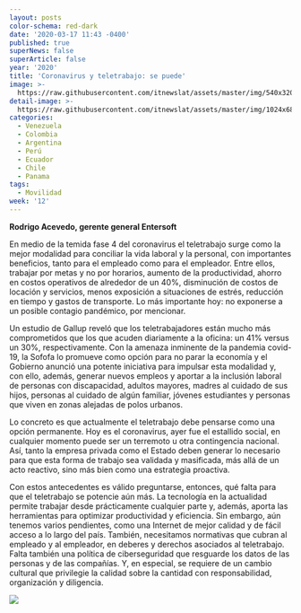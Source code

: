```yaml
---
layout: posts
color-schema: red-dark
date: '2020-03-17 11:43 -0400'
published: true
superNews: false
superArticle: false
year: '2020'
title: 'Coronavirus y teletrabajo: se puede'
image: >-
  https://raw.githubusercontent.com/itnewslat/assets/master/img/540x320/Rodrigo-Acevedo-p.jpg
detail-image: >-
  https://raw.githubusercontent.com/itnewslat/assets/master/img/1024x680/Rodrigo-Acevedo-g.jpg
categories:
  - Venezuela
  - Colombia
  - Argentina
  - Perú
  - Ecuador
  - Chile
  - Panama
tags:
  - Movilidad
week: '12'
---
```

**Rodrigo Acevedo, gerente general Entersoft**

En medio de la temida fase 4 del coronavirus el teletrabajo surge como la mejor modalidad para conciliar la vida laboral y la personal, con importantes beneficios, tanto para el empleado como para el empleador. Entre ellos, trabajar por metas y no por horarios, aumento de la productividad, ahorro en costos operativos de alrededor de un 40%, disminución de costos de locación y servicios, menos exposición a situaciones de estrés, reducción en tiempo y gastos de transporte. Lo más importante hoy: no exponerse a un posible contagio pandémico, por mencionar.

Un estudio de Gallup reveló que los teletrabajadores están mucho más comprometidos que los que acuden diariamente a la oficina: un 41% versus un 30%, respectivamente. Con la amenaza inminente de la pandemia covid-19, la Sofofa lo promueve como opción para no parar la economía y el Gobierno anunció una potente iniciativa para impulsar esta modalidad y, con ello, además, generar nuevos empleos y aportar a la inclusión laboral de personas con discapacidad, adultos mayores, madres al cuidado de sus hijos, personas al cuidado de algún familiar, jóvenes estudiantes y personas que viven en zonas alejadas de polos urbanos.

Lo concreto es que actualmente el teletrabajo debe pensarse como una opción permanente. Hoy es el coronavirus, ayer fue el estallido social, en cualquier momento puede ser un terremoto u otra contingencia nacional. Así, tanto la empresa privada como el Estado deben generar lo necesario para que esta forma de trabajo sea validada y masificada, más allá de un acto reactivo, sino más bien como una estrategia proactiva.

Con estos antecedentes es válido preguntarse, entonces, qué falta para que el teletrabajo se potencie aún más. La tecnología en la actualidad permite trabajar desde prácticamente cualquier parte y, además, aporta las herramientas para optimizar productividad y eficiencia. Sin embargo, aún tenemos varios pendientes, como una Internet de mejor calidad y de fácil acceso a lo largo del país. También, necesitamos normativas que cubran al empleado y al empleador, en deberes y derechos asociados al teletrabajo. Falta también una política de ciberseguridad que resguarde los datos de las personas y de las compañías. Y, en especial, se requiere de un cambio cultural que privilegie la calidad sobre la cantidad con responsabilidad, organización y diligencia.

<img src="https://tracker.metricool.com/c3po.jpg?hash=56f88a41e39ab42c063cc51676587a04"/>